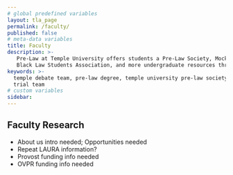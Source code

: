 ```yaml
---
# global predefined variables
layout: tla_page
permalink: /faculty/
published: false
# meta-data variables
title: Faculty
description: >-
   Pre-Law at Temple University offers students a Pre-Law Society, Mock Trial, Debate Society,
   Black Law Students Association, and more undergraduate resources through the College of Liberal Arts.
keywords: >-
  temple debate team, pre-law degree, temple university pre-law society, mock
  trial team
# custom variables
sidebar: 
---
```

## Faculty Research
- About us intro needed; Opportunities needed
- Repeat LAURA information?
- Provost funding info needed
- OVPR funding info needed
